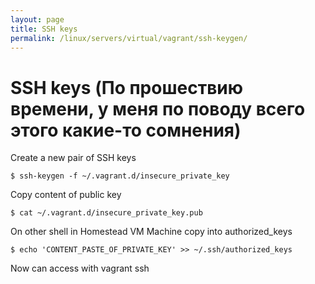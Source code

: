 ```yaml
---
layout: page
title: SSH keys
permalink: /linux/servers/virtual/vagrant/ssh-keygen/
---
```


# SSH keys (По прошествию времени, у меня по поводу всего этого какие-то сомнения)

Create a new pair of SSH keys

    $ ssh-keygen -f ~/.vagrant.d/insecure_private_key

Copy content of public key

    $ cat ~/.vagrant.d/insecure_private_key.pub

On other shell in Homestead VM Machine copy into authorized_keys

    $ echo 'CONTENT_PASTE_OF_PRIVATE_KEY' >> ~/.ssh/authorized_keys

Now can access with vagrant ssh
